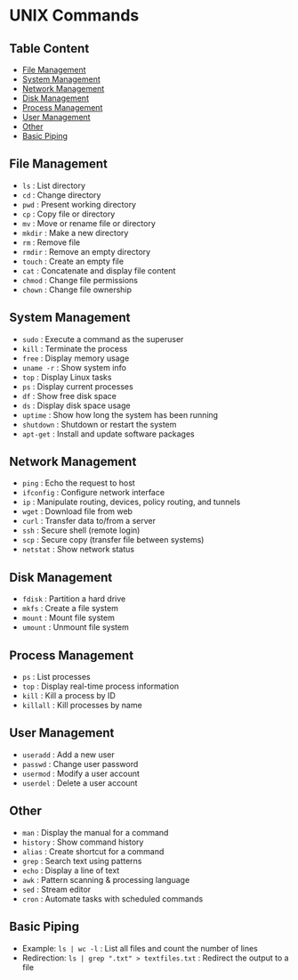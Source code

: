 # UNIX Commands

## Table Content
- [File Management](#file-management)
- [System Management](#system-management)
- [Network Management](#network-management)
- [Disk Management](#disk-management)
- [Process Management](#process-management)
- [User Management](#user-management)
- [Other](#other)
- [Basic Piping](#basic-piping)

## File Management
- `ls` : List directory
- `cd` : Change directory
- `pwd` : Present working directory
- `cp` : Copy file or directory
- `mv` : Move or rename file or directory
- `mkdir` : Make a new directory
- `rm` : Remove file
- `rmdir` : Remove an empty directory
- `touch` : Create an empty file
- `cat` : Concatenate and display file content
- `chmod` : Change file permissions
- `chown` : Change file ownership

## System Management
- `sudo` : Execute a command as the superuser
- `kill` : Terminate the process
- `free` : Display memory usage
- `uname -r` : Show system info
- `top` : Display Linux tasks
- `ps` : Display current processes
- `df` : Show free disk space
- `ds` : Display disk space usage
- `uptime` : Show how long the system has been running
- `shutdown` : Shutdown or restart the system
- `apt-get` : Install and update software packages

## Network Management
- `ping` : Echo the request to host
- `ifconfig` : Configure network interface
- `ip` : Manipulate routing, devices, policy routing, and tunnels
- `wget` : Download file from web
- `curl` : Transfer data to/from a server
- `ssh` : Secure shell (remote login)
- `scp` : Secure copy (transfer file between systems)
- `netstat` : Show network status

## Disk Management
- `fdisk` : Partition a hard drive
- `mkfs` : Create a file system
- `mount` : Mount file system
- `umount` : Unmount file system

## Process Management
- `ps` : List processes
- `top` : Display real-time process information
- `kill` : Kill a process by ID
- `killall` : Kill processes by name

## User Management
- `useradd` : Add a new user
- `passwd` : Change user password
- `usermod` : Modify a user account
- `userdel` : Delete a user account

## Other
- `man` : Display the manual for a command
- `history` : Show command history
- `alias` : Create shortcut for a command
- `grep` : Search text using patterns
- `echo` : Display a line of text
- `awk` : Pattern scanning & processing language
- `sed` : Stream editor
- `cron` : Automate tasks with scheduled commands

## Basic Piping
- Example: `ls | wc -l` : List all files and count the number of lines
- Redirection: `ls | grep ".txt" > textfiles.txt` : Redirect the output to a file
